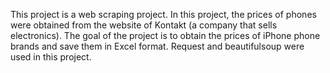 This project is a web scraping project. In this project, the prices of phones were obtained from the website of Kontakt (a company that sells electronics). The goal of the project is to obtain the prices of iPhone phone brands and save them in Excel format. Request and beautifulsoup were used in this project.

